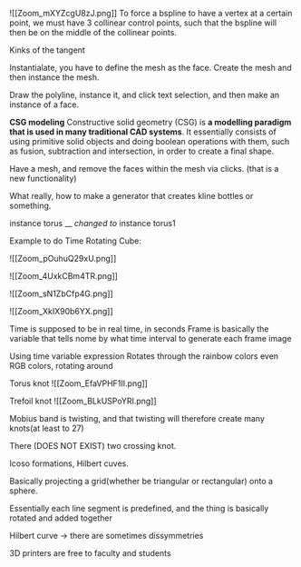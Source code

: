 ![[Zoom_mXYZcgU8zJ.png]]
To force a bspline to have a vertex at a certain point, we must have 3 collinear control points, such that the bspline will then be on the middle of the collinear points.

Kinks of the tangent

Instantialate, you have to define the mesh as the face. Create the mesh and then instance the mesh. 

Draw the polyline, instance it, and click text selection, and then make an instance of a face. 

**CSG modeling**
Constructive solid geometry (CSG) is **a modelling paradigm that is used in many traditional CAD systems**. It essentially consists of using primitive solid objects and doing boolean operations with them, such as fusion, subtraction and intersection, in order to create a final shape.

Have a mesh, and remove the faces within the mesh via clicks. (that is a new functionality)

What really, how to make a generator that creates kline bottles or something.

instance torus __
*changed to*
instance torus1

Example to do Time Rotating Cube:

![[Zoom_pOuhuQ29xU.png]]

![[Zoom_4UxkCBm4TR.png]]


![[Zoom_sN1ZbCfp4G.png]]

![[Zoom_XkIX90b6YX.png]]

Time is supposed to be in real time, in seconds
Frame is basically the variable that tells nome by what time interval to generate each frame image

Using time variable expression
Rotates through the rainbow colors even
RGB colors, rotating around

Torus knot
![[Zoom_EfaVPHF1II.png]]

Trefoil knot
![[Zoom_BLkUSPoYRI.png]]

Mobius band is twisting, and that twisting will therefore create many knots(at least to 27)

There (DOES NOT EXIST) two crossing knot.

Icoso formations, Hilbert cuves.

Basically projecting a grid(whether be triangular or rectangular) onto a sphere. 

Essentially each line segment is predefined, and the thing is basically rotated and added together

Hilbert curve -> there are sometimes dissymmetries

3D printers are free to faculty and students